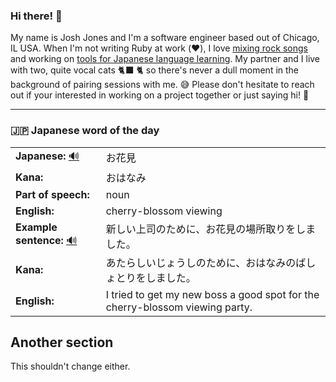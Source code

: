 ### Hi there! 👋

My name is Josh Jones and I'm a software engineer based out of Chicago, IL USA. When I'm not writing Ruby at work (❤️), I love [mixing rock songs](https://www.musiclikeyoumeanit.com/) and working on [tools for Japanese language learning](https://github.com/stars/jhunschejones/lists/japanese-language-learning). My partner and I live with two, quite vocal cats 🐈‍⬛ 🐈  so there's never a dull moment in the background of pairing sessions with me. 😅 Please don't hesitate to reach out if your interested in working on a project together or just saying hi! 👋

---

### 🇯🇵 Japanese word of the day

<!-- START WORD OF THE DAY -->
<table>
  <tr><td><strong>Japanese:</strong> <a href="https://wotd.transparent.com/japanese/2021/words/JPNjp_00098.mp3">🔊</a></td><td>お花見</td></tr>
  <tr><td><strong>Kana:</strong></td><td>おはなみ</td></tr>
  <tr><td><strong>Part of speech:</strong></td><td>noun</td></tr>
  <tr><td><strong>English:</strong></td><td>cherry-blossom viewing</td></tr>
  <tr><td><strong>Example sentence:</strong> <a href="https://wotd.transparent.com/japanese/2021/sentences/JPNjp_00464.mp3">🔊</a></td><td>新しい上司のために、お花見の場所取りをしました。</td></tr>
  <tr><td><strong>Kana:</strong></td><td>あたらしいじょうしのために、おはなみのばしょとりをしました。</td></tr>
  <tr><td><strong>English:</strong></td><td>I tried to get my new boss a good spot for the cherry-blossom viewing party.</td></tr>
</table>
<!-- END WORD OF THE DAY -->

## Another section
This shouldn't change either.
